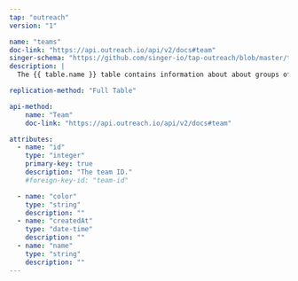 ```yaml
---
tap: "outreach"
version: "1"

name: "teams"
doc-link: "https://api.outreach.io/api/v2/docs#team"
singer-schema: "https://github.com/singer-io/tap-outreach/blob/master/tap_outreach/schemas/teams.json"
description: |
  The {{ table.name }} table contains information about about groups of users on {{ integration.display_name }}.

replication-method: "Full Table"

api-method:
    name: "Team"
    doc-link: "https://api.outreach.io/api/v2/docs#team"

attributes:
  - name: "id"
    type: "integer"
    primary-key: true
    description: "The team ID."
    #foreign-key-id: "team-id"

  - name: "color"
    type: "string"
    description: ""
  - name: "createdAt"
    type: "date-time"
    description: ""
  - name: "name"
    type: "string"
    description: ""
---
```

